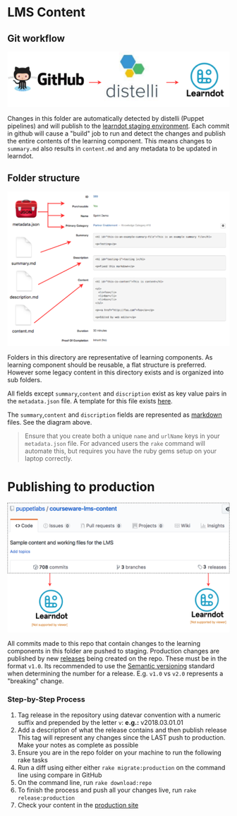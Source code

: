 # LMS Content

## Git workflow

![Git workflow](README/git_workflow.svg "Content publishing workflow")

Changes in this folder are automatically detected by distelli (Puppet
pipelines) and will publish to the [learndot staging environment](https://puppetlabs-staging.trainingrocket.com/login.html).
Each commit in github will cause a "build" job to run and detect the changes
and publish the entire contents of the learning component. This means changes
to `summary.md` also results in `content.md` and any metadata to be
updated in learndot.



## Folder structure 

![Learning component folder structure](README/git_learndot.svg "Learning component folder structure")

Folders in this directory are representative of learning components. As learning
component should be reusable, a flat structure is preferred. However some
legacy content in this directory exists and is organized into sub folders.

All fields except `summary`,`content` and `discription` exist as key value
pairs in the `metadata.json` file. A template for this file exists
[here](https://github.com/puppetlabs/courseware-lms-content/blob/master/_lmscontent/_tasks/defaults.json).

 The `summary`,`content` and `discription` fields are represented as
 [markdown](https://github.com/adam-p/markdown-here/wiki/Markdown-Cheatsheet)
 files. See the diagram above.

> Ensure that you create both a unique `name` and `urlName` keys in your
> `metadata.json` file. For advanced users the `rake` command will automate
> this, but requires you have the ruby gems setup on your laptop correctly.

# Publishing to production

![Git workflow](README/production_publish.svg "Production publishing")

All commits made to this repo that contain changes to the learning components in
this folder are pushed to staging. Production changes are published by new
[releases](https://github.com/puppetlabs/courseware-lms-content/releases/new)
being created on the repo. These must be in the format `v1.0`. Its recommended
to use the [Semantic versioning](https://semver.org/) standard when determining
the number for a release. E.g. `v1.0` vs `v2.0` represents a "breaking" change.

### Step-by-Step Process
1. Tag release in the repository using datevar convention with a numeric suffix and prepended by the letter `v`:   __e.g.:__ v2018.03.01.01
2. Add a description of what the release contains and then publish release This tag will represent any changes since the LAST push to production. Make your notes as complete as possible
3. Ensure you are in the repo folder on your machine to run the following rake tasks
3. Run a  diff using either either `rake migrate:production` on the command line using compare in GitHub
4. On the command line, run <code>rake download:repo</code> 
5. To finish the process and push all your changes live, run <code>rake release:production</code>
6. Check your content in the [production site](https://learn.puppet.com/)

